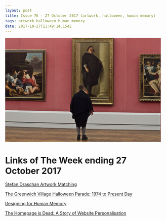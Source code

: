 ```yaml
---
layout: post
title: Issue 76 - 27 October 2017 (artwork, halloween, human memory)
tags: artwork halloween human memory
date: 2017-10-27T11:49:14.154Z
---
```

![Stefan Draschan Artwork Matching](/assets/uploads/issue-76.jpg "Stefan Draschan Artwork Matching")

# Links of The Week ending 27 October 2017

<a href="https://peoplematchingartworks.tumblr.com/post/163798146065" target="_blank">Stefan Draschan Artwork Matching</a>

<a href="https://www.vanityfair.com/culture/2015/10/greenwich-village-halloween-parade-1974-history" target="_blank">The Greenwich Village Halloween Parade: 1974 to Present Day</a> 

<a href="https://uxplanet.org/designing-for-human-memory-a2cdc0b6a75a" target="_blank">Designing for Human Memory</a> 

<a href="https://moz.com/blog/homepage-personalization" target="_blank">The Homepage is Dead: A Story of Website Personalisation</a>